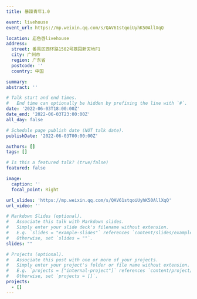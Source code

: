 ```yaml
---
title: 暴躁青年1.0

event: livehouse
event_url: https://mp.weixin.qq.com/s/QAV61stqoiUyhK50AllXqQ

location: 庙色唇livehouse
address:
  street: 番禺区西环路1502号荔园新天地F1
  city: 广州市
  region: 广东省
  postcode: ''
  country: 中国

summary: 
abstract: ''

# Talk start and end times.
#   End time can optionally be hidden by prefixing the line with `#`.
date: '2022-06-03T18:00:00Z'
date_end: '2022-06-03T23:00:00Z'
all_day: false

# Schedule page publish date (NOT talk date).
publishDate: '2022-06-03T00:00:00Z'

authors: []
tags: []

# Is this a featured talk? (true/false)
featured: false

image:
  caption: ''
  focal_point: Right

url_slides: 'https://mp.weixin.qq.com/s/QAV61stqoiUyhK50AllXqQ'
url_video: ''

# Markdown Slides (optional).
#   Associate this talk with Markdown slides.
#   Simply enter your slide deck's filename without extension.
#   E.g. `slides = "example-slides"` references `content/slides/example-slides.md`.
#   Otherwise, set `slides = ""`.
slides: ""

# Projects (optional).
#   Associate this post with one or more of your projects.
#   Simply enter your project's folder or file name without extension.
#   E.g. `projects = ["internal-project"]` references `content/project/deep-learning/index.md`.
#   Otherwise, set `projects = []`.
projects:
  - []
---
```

